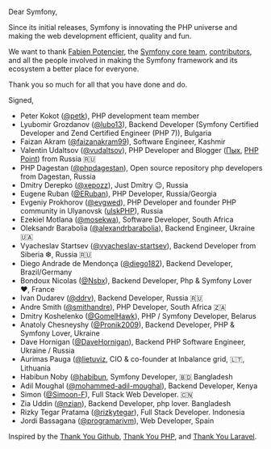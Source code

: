 Dear Symfony,

Since its initial releases, Symfony is innovating the PHP universe and making
the web development efficient, quality and fun.

We want to thank [Fabien Potencier](https://github.com/fabpot), the
[Symfony core team](https://symfony.com/doc/current/contributing/code/core_team.html),
[contributors](https://symfony.com/contributors), and all the people involved in
making the Symfony framework and its ecosystem a better place for everyone.

Thank you so much for all that you have done and do.

Signed,

* Peter Kokot ([@petk](https://github.com/petk)), PHP development team member
* Lyubomir Grozdanov ([@lubo13](https://github.com/lubo13)), Backend Developer (Symfony Certified Developer and Zend Certified Engineer (PHP 7)), Bulgaria
* Faizan Akram ([@faizanakram99](https://github.com/faizanakram99)), Software Engineer, Kashmir
* Valentin Udaltsov ([@vudaltsov](https://github.com/vudaltsov)), PHP Developer and Blogger ([Пых](https://t.me/phpyh), [PHP Point](https://youtube.com/PHPPoint)) from Russia 🇷🇺
* PHP Dagestan ([@phpdagestan](https://github.com/phpdagestan)), Open source repository php developers from Dagestan, Russia
* Dmitry Derepko ([@xepozz](https://github.com/xepozz)), Just Dmitry 😉, Russia
* Eugene Ruban ([@ERuban](https://github.com/ERuban)), PHP Developer, Russia/Georgia
* Evgeniy Prokhorov ([@evgwed](https://github.com/evgwed)), PHP Developer and founder PHP community in Ulyanovsk ([ulskPHP](https://t.me/ulskPHP)), Russia
* Ezekiel Motlana ([@mosekwa](https://github.com/mosekwa)), Software Developer, South Africa
* Oleksandr Barabolia ([@alexandrbarabolia](https://github.com/alexandrbarabolia)), Backend Engineer, Ukraine 🇺🇦
* Vyacheslav Startsev ([@vyacheslav-startsev](https://github.com/vyacheslav-startsev)), Backend Developer from Siberia ❆, Russia 🇷🇺
* Diego Andrade de Mendonça ([@diego182](https://github.com/diego182)), Backend Developer, Brazil/Germany
* Bondoux Nicolas ([@Nsbx](https://github.com/Nsbx)), Backend Developer, Php & Symfony Lover ❤, France
* Ivan Dudarev ([@ddrv](https://github.com/ddrv)), Backend Developer, Russia 🇷🇺
* Andre Smith ([@smithandre](https://github.com/smithandre)), PHP Developer, South Africa 🇿🇦
* Dmitry Koshelenko ([@GomelHawk](https://github.com/GomelHawk)), PHP / Symfony Developer, Belarus
* Anatoly Chesneyshy ([@Pronik2009](https://github.com/Pronik2009)), Backend Developer, PHP & Symfony Lover, Ukraine
* Dave Hornigan ([@DaveHornigan](https://github.com/DaveHornigan)), Backend PHP Software Engineer, Ukraine / Russia
* Aurimas Pauga ([@lietuviz](https://github.com/lietuviz/), CIO & co-founder at Inbalance grid, 🇱🇹, Lithuania
* Habibun Noby ([@habibun](https://github.com/habibun), Symfony Developer, 🇧🇩 Bangladesh
* Adil Moughal ([@mohammed-adil-moughal](https://mohammed-adil-moughal)), Backend Developer, Kenya
* Simon ([@Simoon-F](https://github.com/Simoon-F)), Full Stack Web Developer. 🇨🇳
* Zia Uddin ([@nzian](https://github.com/nzian)), Backend Developer, php lover. Bangladesh
* Rizky Tegar Pratama ([@rizkytegar](https://github.com/rizkytegar)), Full Stack Developer. Indonesia
* Jordi Bassagana ([@programarivm](https://github.com/programarivm)), Web Developer, Spain

Inspired by the
[Thank You Github](https://github.com/thank-you-github/thank-you-github),
[Thank You PHP](https://github.com/thank-you-php/thank-you-php), and
[Thank You Laravel](https://github.com/thank-you-laravel/thank-you-laravel).
